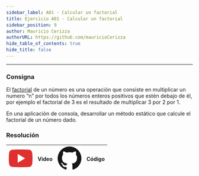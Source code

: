 ```yaml
---
sidebar_label: A01 - Calcular un factorial
title: Ejercicio A01 - Calcular un factorial
sidebar_position: 9
author: Mauricio Cerizza
authorURL: https://github.com/mauricioCerizza
hide_table_of_contents: true
hide_title: false
---
```

---
### Consigna
El [factorial](https://es.wikipedia.org/wiki/Factorial) de un número es una operación que consiste en multiplicar un numero “n” por todos los números enteros positivos que estén debajo de él, por ejemplo el factorial de 3 es el resultado de multiplicar 3 por 2 por 1.

En una aplicación de consola, desarrollar un método estático que calcule el factorial de un número dado.

### Resolución
| ![img](/base/youtube.svg) | Video | ![img](/base/github.svg) | Código |
| :-----------------------: | :---: | :----------------------: | :----: |
